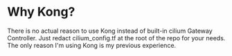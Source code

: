 # Why Kong?
There is no actual reason to use Kong instead of built-in cilium Gateway Controller. Just redact cilium_config.tf at the root of the repo for your needs. The only reason I'm using Kong is my previous experience.